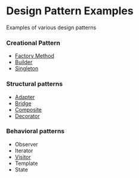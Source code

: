 # Design Pattern Examples
Examples of various design patterns
### Creational Pattern
* [Factory Method](DesignPatternExamples/src/main/java/xyz/pinaki/designpattern/examples/creational/factory)
* [Builder](DesignPatternExamples/src/main/java/xyz/pinaki/designpattern/examples/creational/builder)
* [Singleton](DesignPatternExamples/src/main/java/xyz/pinaki/designpattern/examples/creational/singleton)
### Structural patterns
* [Adapter](DesignPatternExamples/src/main/java/xyz/pinaki/designpattern/examples/structural/adapter)
* [Bridge](DesignPatternExamples/src/main/java/xyz/pinaki/designpattern/examples/structural/bridge)
* [Composite](DesignPatternExamples/src/main/java/xyz/pinaki/designpattern/examples/structural/composite)
* [Decorator](DesignPatternExamples/src/main/java/xyz/pinaki/designpattern/examples/structural/decorator)
### Behavioral patterns
* Observer
* Iterator
* [Visitor](DesignPatternExamples/src/main/java/xyz/pinaki/designpattern/examples/behavioral/visitor/)
* Template
* State
